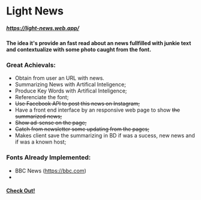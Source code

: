 # Light News
##### https://light-news.web.app/
#### The idea it's provide an fast read about an news fullfilled with junkie text and contextualize with some photo caught from the font.
 
 
### Great Achievals:
-  Obtain from user an URL with news.
-  Summarizing News with Artifical Inteligence;
-  Produce Key Words with Artifical Inteligence;
-  Referenciate the font;
-  <del> Use Facebook API to post this news on Instagram;<del> 
-   Have a front end interface by an responsive web page to show <del> the summarized news;<del>  
-  <del> Show ad-sense on the page;<del>  
-  <del> Catch from newsletter some updating from the pages;<del>  
-   Makes client save the summarizing in BD if was a sucess, new news and if was a known host;

 



### Fonts Already Implemented:
- BBC News (https://bbc.com)
- 


#### [Check Out!](https://light-news.web.app/) 

